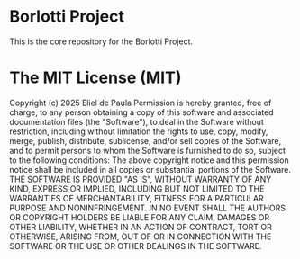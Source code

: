 # Borlotti Project

This is the core repository for the Borlotti Project.

# The MIT License (MIT)
Copyright (c) 2025 Eliel de Paula Permission is hereby granted, free of charge, to any person obtaining a copy of this 
software and associated documentation files (the "Software"), to deal in the Software without restriction, including 
without limitation the rights to use, copy, modify, merge, publish, distribute, sublicense, and/or sell copies of the 
Software, and to permit persons to whom the Software is furnished to do so, subject to the following conditions: The above 
copyright notice and this permission notice shall be included in all copies or substantial portions of the Software. 
THE SOFTWARE IS PROVIDED "AS IS", WITHOUT WARRANTY OF ANY KIND, EXPRESS OR IMPLIED, INCLUDING BUT NOT LIMITED TO THE 
WARRANTIES OF MERCHANTABILITY, FITNESS FOR A PARTICULAR PURPOSE AND NONINFRINGEMENT. IN NO EVENT SHALL THE AUTHORS OR 
COPYRIGHT HOLDERS BE LIABLE FOR ANY CLAIM, DAMAGES OR OTHER LIABILITY, WHETHER IN AN ACTION OF CONTRACT, TORT OR OTHERWISE, 
ARISING FROM, OUT OF OR IN CONNECTION WITH THE SOFTWARE OR THE USE OR OTHER DEALINGS IN THE SOFTWARE.